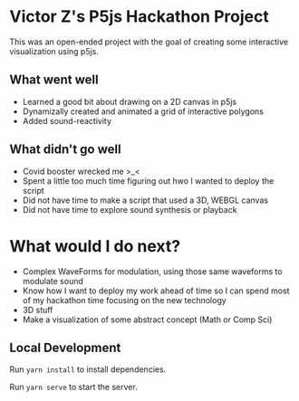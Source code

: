 # Victor Z's P5js Hackathon Project
This was an open-ended project with the goal of creating some interactive visualization using p5js.

## What went well

- Learned a good bit about drawing on a 2D canvas in p5js
- Dynamizally created and animated a grid of interactive polygons
- Added sound-reactivity

## What didn't go well

- Covid booster wrecked me >_<
- Spent a little too much time figuring out hwo I wanted to deploy the script
- Did not have time to make a script that used a 3D, WEBGL canvas
- Did not have time to explore sound synthesis or playback

# What would I do next?

- Complex WaveForms for modulation, using those same waveforms to modulate sound
- Know how I want to deploy my work ahead of time so I can spend most of my hackathon time focusing on the new technology 
- 3D stuff
- Make a visualization of some abstract concept (Math or Comp Sci)

## Local Development
Run `yarn install` to install dependencies. 

Run `yarn serve` to start the server.
